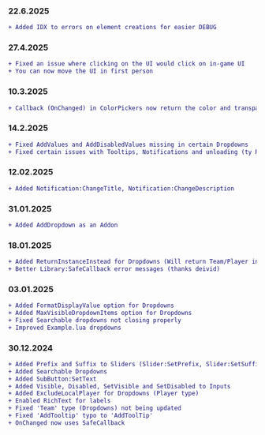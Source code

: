 ### 22.6.2025
```diff
+ Added IDX to errors on element creations for easier DEBUG
```

### 27.4.2025
```diff
+ Fixed an issue where clicking on the UI would click on in-game UI
+ You can now move the UI in first person
```

### 10.3.2025
```diff
+ Callback (OnChanged) in ColorPickers now return the color and transparency (PR #31 - ty RectangularObject)
```

### 14.2.2025
```diff
+ Fixed AddValues and AddDisabledValues missing in certain Dropdowns
+ Fixed certain issues with Tooltips, Notifications and unloading (ty RectangularObject for the PR)
```

### 12.02.2025
```diff
+ Added Notification:ChangeTitle, Notification:ChangeDescription
```

### 31.01.2025
```diff
+ Added AddDropdown as an Addon
```

### 18.01.2025
```diff
+ Added ReturnInstanceInstead for Dropdowns (Will return Team/Player instance with SpecialType dropdowns if set to true)
+ Better Library:SafeCallback error messages (thanks deivid)
```

### 03.01.2025
```diff
+ Added FormatDisplayValue option for Dropdowns
+ Added MaxVisibleDropdownItems option for Dropdowns
+ Fixed Searchable dropdowns not closing properly
+ Improved Example.lua dropdowns
```

### 30.12.2024
```diff
+ Added Prefix and Suffix to Sliders (Slider:SetPrefix, Slider:SetSuffix)
+ Added Searchable Dropdowns
+ Added SubButton:SetText
+ Added Visible, Disabled, SetVisible and SetDisabled to Inputs
+ Added ExcludeLocalPlayer for Dropdowns (Player type)
+ Enabled RichText for labels
+ Fixed 'Team' type (Dropdowns) not being updated
+ Fixed 'AddTooltip' typo to 'AddToolTip'
+ OnChanged now uses SafeCallback
```
